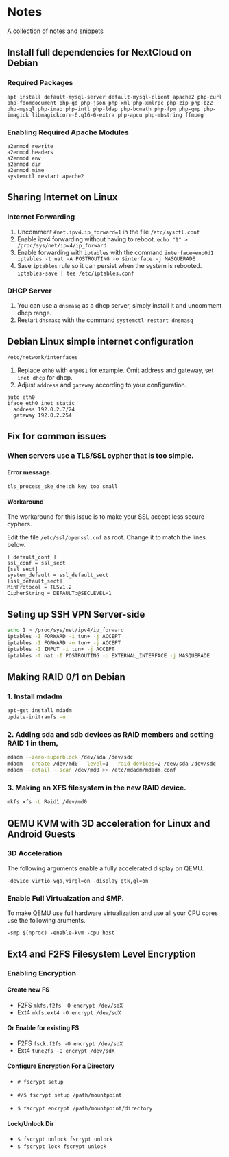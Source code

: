 # Notes
A collection of notes and snippets

## Install full dependencies for NextCloud on Debian

### Required Packages

```
apt install default-mysql-server default-mysql-client apache2 php-curl php-fdomdocument php-gd php-json php-xml php-xmlrpc php-zip php-bz2 php-mysql php-imap php-intl php-ldap php-bcmath php-fpm php-gmp php-imagick libmagickcore-6.q16-6-extra php-apcu php-mbstring ffmpeg 
```

### Enabling Required Apache Modules
```
a2enmod rewrite
a2enmod headers
a2enmod env
a2enmod dir
a2enmod mime
systemctl restart apache2
```

## Sharing Internet on Linux

### Internet Forwarding

1. Uncomment `#net.ipv4.ip_forward=1` in the file `/etc/sysctl.conf`
2. Enable ipv4 forwarding without having to reboot. `echo "1" > /proc/sys/net/ipv4/ip_forward`
3. Enable forwarding with `iptables` with the command `interface=enp0d1 iptables -t nat -A POSTROUTING -o $interface -j MASQUERADE`
4. Save `iptables` rule so it can persist when the system is rebooted. `iptables-save | tee /etc/iptables.conf`

### DHCP Server

1. You can use a `dnsmasq` as a dhcp server, simply install it and uncomment dhcp range.
2. Restart `dnsmasq` with the command `systemctl restart dnsmasq`

## Debian Linux simple internet configuration

`/etc/network/interfaces`

1. Replace `eth0` with `enp0s1` for example. Omit address and gateway, set `inet dhcp` for dhcp.
2. Adjust `address` and `gateway` according to your configuration.

```
auto eth0
iface eth0 inet static
  address 192.0.2.7/24
  gateway 192.0.2.254
```

## Fix for common issues

### When servers use a TLS/SSL cypher that is too simple.

#### Error message.

`tls_process_ske_dhe:dh key too small`

#### Workaround

The workaround for this issue is to make your SSL accept less secure cyphers.

Edit the file `/etc/ssl/openssl.cnf` as root. Change it to match the lines below.

```
[ default_conf ]
ssl_conf = ssl_sect
[ssl_sect]
system_default = ssl_default_sect
[ssl_default_sect]
MinProtocol = TLSv1.2
CipherString = DEFAULT:@SECLEVEL=1
```

## Seting up SSH VPN Server-side

```bash
echo 1 > /proc/sys/net/ipv4/ip_forward
iptables -I FORWARD -i tun+ -j ACCEPT
iptables -I FORWARD -o tun+ -j ACCEPT
iptables -I INPUT -i tun+ -j ACCEPT
iptables -t nat -I POSTROUTING -o EXTERNAL_INTERFACE -j MASQUERADE
```

## Making RAID 0/1 on Debian

### 1. Install mdadm

```bash
apt-get install mdadm
update-initramfs -u
```

### 2. Adding sda and sdb devices as RAID members and setting RAID 1 in them,

```bash
mdadm --zero-superblock /dev/sda /dev/sdc
mdadm --create /dev/md0 --level=1 --raid-devices=2 /dev/sda /dev/sdc
mdadm --detail --scan /dev/md0 >> /etc/mdadm/mdadm.conf
```

### 3. Making an XFS filesystem in the new RAID device.

```bash
mkfs.xfs -L Raid1 /dev/md0
```

## QEMU KVM with 3D acceleration for Linux and Android Guests

### 3D Acceleration

The following arguments enable a fully accelerated display on QEMU.

`-device virtio-vga,virgl=on -display gtk,gl=on`

### Enable Full Virtualzation and SMP.

To make QEMU use full hardware virtualization and use all your CPU cores use the following aruments.

`-smp $(nproc) -enable-kvm -cpu host`

## Ext4 and F2FS Filesystem Level Encryption

### Enabling Encryption

#### Create new FS

* F2FS `mkfs.f2fs -O encrypt /dev/sdX`
* Ext4 `mkfs.ext4 -O encrypt /dev/sdX`

#### Or Enable for existing FS

* F2FS `fsck.f2fs -O encrypt /dev/sdX`
* Ext4 `tune2fs -O encrypt /dev/sdX`

#### Configure Encryption For a Directory

* `# fscrypt setup`
* `#/$ fscrypt setup /path/mountpoint`

* `$ fscrypt encrypt /path/mountpoint/directory`

#### Lock/Unlock Dir

* `$ fscrypt unlock fscrypt unlock`
* `$ fscrypt lock fscrypt unlock`
